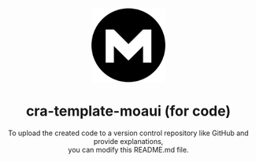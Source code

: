 <!-- markdownlint-disable-next-line -->
<br />
<p align="center">
  <a href="https://midasit.com/" rel="noopener" target="_blank"><img width="150" src="https://raw.githubusercontent.com/midasit-dev/moaui-fixed-repo/main/svg/logo_circle_30p.svg" alt="moaui logo"></a>
</p>

<h1 align="center">cra-template-moaui (for code)</h1>

<p align="center">To upload the created code to a version control repository like GitHub and provide explanations, <br />
you can modify this README.md file.</p>
